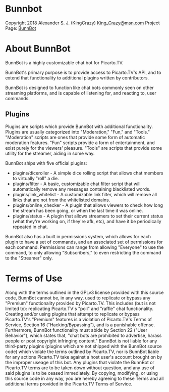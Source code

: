 # Bunnbot
Copyright 2018 Alexander S. J. (KingCrazy)
King_Crazy@msn.com
Project Page: [BunnBot](https://github.com/KingCrazy/Bunnbot)

# About BunnBot
BunnBot is a highly customizable chat bot for Picarto.TV. 

BunnBot's primary purpose is to provide access to Picarto.TV's API, and to extend that functionality to additional plugins written by contributors.

BunnBot is designed to function like chat bots commonly seen on other streaming platforms, and is capable of listening for, and reacting to, user commands.

## Plugins

Plugins are scripts which provide BunnBot with additional functionality. Plugins are usually categorized into "Moderation," "Fun," and "Tools." "Moderation" scripts are ones that provide some form of automatic moderation features. "Fun" scripts provide a form of entertainment, and exist purely for the viewers' pleasure. "Tools" are scripts that provide some utility for the streamer, aiding in some way.

BunnBot ships with five official plugins:

* plugins/diceroller - A simple dice rolling script that allows chat members to virtually "roll" a die.
* plugins/filter - A basic, customizable chat filter script that will automatically remove any messages containing blacklisted words.
* plugins/link_whitelist - A customizable link filter, which will remove all links that are not from the whitelisted domains.
* plugins/online_checker - A plugin that allows viewers to check how long the stream has been going, or when the last time it was online.
* plugins/status - A plugin that allows streamers to set their current status (what they're working on, if they're afk, etc), and have it be periodically repeated in chat.

BunnBot also has a built in permissions system, which allows for each plugin to have a set of commands, and an associated set of permissions for each command. Permissions can range from allowing "Everyone" to use the command, to only allowing "Subscribers," to even restricting the command to the "Streamer" only.

# Terms of Use
Along with the terms outlined in the GPLv3 license provided with this source code, BunnBot cannot be, in any way, used to replicate or bypass any "Premium" functionality provided by Picarto.TV. This includes (but is not limited to): replicating Picarto.TV's "poll" and "raffle" chat functionality. Creating and/or using plugins that attempt to replicate or bypass Picarto.TV's "Premium" features is a violation of Picarto.TV's Terms of Service, Section 16 ("Hacking/Bypassing"), and is a punishable offense. Furthermore, BunnBot functionality must abide by Section 22 ("User Behavior"), which states that, "chat bots are prohibited to advertise, harass people or post copyright infringing content." BunnBot is not liable for any third-party plugins (plugins which are not shipped with the BunnBot source code) which violate the terms outlined by Picarto.TV, nor is BunnBot liable for any actions Picarto.TV take against a host user's account brought on by the improper useage of this bot. Any plugins that violate the BunnBot or Picarto.TV terms are to be taken down without question, and any use of said plugins is to be ceased immediately. By copying, modifying, or using this source code in any way, you are hereby agreeing to these Terms and all additional terms provided in the Picarto.TV Terms of Service.

